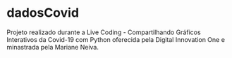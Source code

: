 # dadosCovid

Projeto realizado durante a Live Coding - Compartilhando Gráficos Interativos da Covid-19 com Python  oferecida pela Digital Innovation One e minastrada pela Mariane Neiva.
